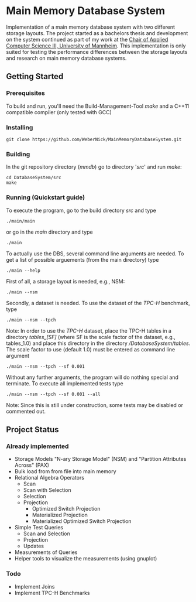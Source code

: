# Main Memory Database System

Implementation of a main memory database system with two different storage layouts. The project started as a bachelors thesis and development on the system continued as part of my work at the [Chair of Applied Computer Science III, University of Mannheim](http://lspi3.informatik.uni-mannheim.de/en/home/). This implementation is only suited for testing the performance differences between the storage layouts and research on main memory database systems.

## Getting Started

### Prerequisites

To build and run, you'll need the Build-Management-Tool _make_ and a C++11 compatible compiler (only tested with GCC)

### Installing

```
git clone https://github.com/WeberNick/MainMemoryDatabaseSystem.git
```

### Building

In the git repository directory (_mmdb_) go to directory '_src_' and run _make_:
```
cd DatabaseSystem/src
make
```

### Running (Quickstart guide)
To execute the program, go to the build directory _src_ and type 

```
./main/main
```

or go in the _main_ directory and type

```
./main
```

To actually use the DBS, several command line arguments are needed. To get a list of possible arguements (from the main directory) type

```
./main --help
```

First of all, a storage layout is needed, e.g., NSM:

```
./main --nsm
```

Secondly, a dataset is needed. To use the dataset of the _TPC-H_ benchmark, type

```
./main --nsm --tpch
```

Note: In order to use the _TPC-H_ dataset, place the TPC-H tables in a directory *tables_[SF]* (where SF is the scale factor of the dataset, e.g., tables_1.0) and place this directory in the directory _/DatabaseSystem/tables_. The scale factor to use (default 1.0) must be entered as command line argument 

```
./main --nsm --tpch --sf 0.001
```

Without any further arguments, the program will do nothing special and terminate. To execute all implemented tests type

```
./main --nsm --tpch --sf 0.001 --all
```

Note: Since this is still under construction, some tests may be disabled or commented out.

## Project Status

### Already implemented

* Storage Models "N-ary Storage Model" (NSM) and "Partition Attributes Across" (PAX)
* Bulk load from from file into main memory
* Relational Algebra Operators
  * Scan
  * Scan with Selection
  * Selection
  * Projection
  	* Optimized Switch Projection
  	* Materialized Projection
  	* Materialized Optimized Switch Projection
* Simple Test Queries
	* Scan and Selection
	* Projection
	* Updates
* Measurements of Queries
* Helper tools to visualize the measurements (using gnuplot)

### Todo

* Implement Joins
* Implement TPC-H Benchmarks
